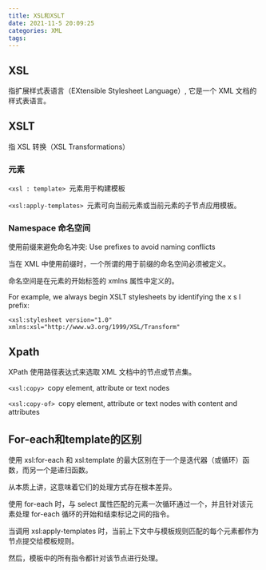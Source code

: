 ```yaml
---
title: XSL和XSLT
date: 2021-11-5 20:09:25
categories: XML
tags:
---
```

## XSL 

指扩展样式表语言（EXtensible Stylesheet Language）, 它是一个 XML 文档的样式表语言。

## XSLT 

指 XSL 转换（XSL Transformations）

### 元素

`<xsl : template> `元素用于构建模板

`<xsl:apply-templates> `元素可向当前元素或当前元素的子节点应用模板。

### Namespace 命名空间

使用前缀来避免命名冲突: Use prefixes to avoid naming conflicts

当在 XML 中使用前缀时，一个所谓的用于前缀的命名空间必须被定义。

命名空间是在元素的开始标签的 xmlns 属性中定义的。

For example, we always begin XSLT stylesheets by identifying the x s l prefix: 

`<xsl:stylesheet version="1.0" xmlns:xsl="http://www.w3.org/1999/XSL/Transform"`

## Xpath

XPath 使用路径表达式来选取 XML 文档中的节点或节点集。

`<xsl:copy> `copy element, attribute or text nodes

`<xsl:copy-of> `copy element, attribute or text nodes with content and attributes

## For-each和template的区别

使用 xsl:for-each 和 xsl:template 的最大区别在于一个是迭代器（或循环）函数，而另一个是递归函数。

从本质上讲，这意味着它们的处理方式存在根本差异。

使用 for-each 时，与 select 属性匹配的元素一次循环通过一个，并且针对该元素处理 for-each 循环的开始和结束标记之间的指令。

当调用 xsl:apply-templates 时，当前上下文中与模板规则匹配的每个元素都作为节点提交给模板规则。

然后，模板中的所有指令都针对该节点进行处理。